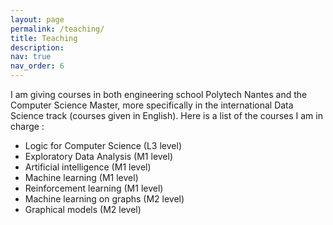 ```yaml
---
layout: page
permalink: /teaching/
title: Teaching
description:    
nav: true
nav_order: 6
---
```


I am giving courses in both engineering school Polytech Nantes and the Computer Science Master, more specifically in the international Data Science track (courses given in English).
Here is a list of the courses I am in charge :

- Logic for Computer Science (L3 level)
- Exploratory Data Analysis (M1 level)
- Artificial intelligence (M1 level)
- Machine learning (M1 level)
- Reinforcement learning (M1 level)
- Machine learning on graphs (M2 level)
- Graphical models (M2 level)

